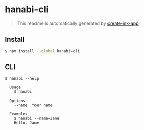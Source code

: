 # hanabi-cli

> This readme is automatically generated by [create-ink-app](https://github.com/vadimdemedes/create-ink-app)

## Install

```bash
$ npm install --global hanabi-cli
```

## CLI

```
$ hanabi --help

  Usage
    $ hanabi

  Options
    --name  Your name

  Examples
    $ hanabi --name=Jane
    Hello, Jane
```

